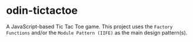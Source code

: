 # odin-tictactoe

A JavaScript-based Tic Tac Toe game. This project uses the `Factory Functions` and/or the `Module Pattern (IIFE)` as the main design pattern(s).
